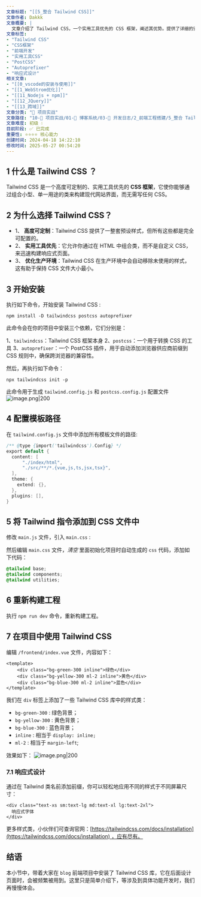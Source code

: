 ```yaml
---
文章标题: "[[5_整合 Tailwind CSS]]" 
文章作者: Dakkk
文章概要: |
  文章介绍了 Tailwind CSS，一个实用工具优先的 CSS 框架，阐述其优势。提供了详细的安装、配置与使用教程，通过命令行、文件配置和代码示例，指导读者将其集成到前端项目，实现高效界面开发。
文章标签:
- "Tailwind CSS"
- "CSS框架"
- "前端开发"
- "实用工具CSS"
- "PostCSS"
- "Autoprefixer"
- "响应式设计"
相关文章:
- "[[0_vscode的安装与使用]]"
- "[[1_WebStrom优化]]"
- "[[11_Nodejs + npm]]"
- "[[12_JQuery]]"
- "[[13_跨域]]"
文章分类: "🚀 项目实战"
文章路径: "10-🚀 项目实战/01-📝 博客系统/03-📝 开发日志/2_前端工程搭建/5_整合 Tailwind CSS.md"
文章难度: 初级 💧
目前阶段: ✅ 已完成
重要性: ⭐⭐⭐⭐ 核心能力
创建时间: 2024-04-18 14:22:10
修改时间: 2025-05-27 00:54:20
---
```



## 1 什么是 Tailwind CSS ？

Tailwind CSS 是一个高度可定制的、实用工具优先的 **CSS 框架**，它使你能够通过组合小型、单一用途的类来构建现代网站界面，而无需写任何 CSS。

## 2 为什么选择 Tailwind CSS？

- 1、 **高度可定制**：Tailwind CSS 提供了一整套预设样式，但所有这些都是完全可配置的。
- 2、 **实用工具优先**：它允许你通过在 HTML 中组合类，而不是自定义 CSS，来迅速构建响应式页面。
- 3、 **优化生产环境**：Tailwind CSS 在生产环境中会自动移除未使用的样式，这有助于保持 CSS 文件大小最小。

## 3 开始安装

执行如下命令，开始安装 Tailwind CSS :
```shell
npm install -D tailwindcss postcss autoprefixer
```

此命令会在你的项目中安装三个依赖，它们分别是：

1、`tailwindcss`：Tailwind CSS 框架本身
2、`postcss`：一个用于转换 CSS 的工具
3、`autoprefixer`：一个 PostCSS 插件，用于自动添加浏览器供应商前缀到 CSS 规则中，确保跨浏览器的兼容性。

然后，再执行如下命令：
```shell
npx tailwindcss init -p
```

此命令用于生成 `tailwind.config.js` 和 `postcss.config.js` 配置文件
![image.png|200](https://my-obsidian-image.oss-cn-guangzhou.aliyuncs.com/2024/04/eee6a51fe3993975b385758eb1e50295.png)

## 4 配置模板路径

在 `tailwind.config.js` 文件中添加所有模板文件的路径:
```java
/** @type {import('tailwindcss').Config} */  
export default {  
  content: [  
      "./index/html",  
      "./src/**/*.{vue,js,ts,jsx,tsx}",  
  ],  
  theme: {  
    extend: {},  
  },  
  plugins: [],  
}
```

## 5 将 Tailwind 指令添加到 CSS 文件中

修改 `main.js` 文件，引入 `main.css` :


然后编辑 `main.css` 文件，_清空_ 里面初始化项目时自动生成的 `css` 代码，添加如下代码：
```css
@tailwind base;
@tailwind components;
@tailwind utilities;
```

## 6 重新构建工程

执行 `npm run dev` 命令，重新构建工程。

## 7 在项目中使用 Tailwind CSS

编辑 `/frontend/index.vue` 文件，内容如下：

```
<template>
    <div class="bg-green-300 inline">绿色</div>
    <div class="bg-yellow-300 ml-2 inline">黄色</div>
    <div class="bg-blue-300 ml-2 inline">蓝色</div>
</template>
```

我们在 `div` 标签上添加了一些 Tailwind CSS 库中的样式类：

- `bg-green-300` : 绿色背景；
- `bg-yellow-300` : 黄色背景；
- `bg-blue-300` : 蓝色背景；
- `inline` : 相当于 `display: inline;`
- `ml-2` : 相当于 `margin-left`;

效果如下：
![image.png|200](https://my-obsidian-image.oss-cn-guangzhou.aliyuncs.com/2024/04/92c1efe64679d907ca9c794d30210634.png)

### 7.1 响应式设计

通过在 Tailwind 类名前添加前缀，你可以轻松地应用不同的样式于不同屏幕尺寸：

```
<div class="text-xs sm:text-lg md:text-xl lg:text-2xl">
  响应式字体
</div>
```

更多样式类，小伙伴们可查询官网：[https://tailwindcss.com/docs/installation](https://tailwindcss.com/docs/installation) ，应有尽有。

## 结语

本小节中，带着大家在 `blog` 前端项目中安装了 Tailwind CSS 库，它在后面设计页面时，会被频繁被用到。这里只是简单介绍下，等涉及到具体功能开发时，我们再慢慢体会。